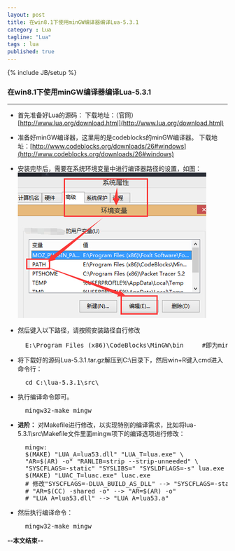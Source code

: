 ```yaml
---
layout: post
title: 在win8.1下使用minGW编译器编译Lua-5.3.1
category : Lua
tagline: "Lua"
tags : lua
published: true
---
```

{% include JB/setup %}
### 在win8.1下使用minGW编译器编译Lua-5.3.1
---
- 首先准备好Lua的源码：
下载地址：（官网）[http://www.lua.org/download.html](http://www.lua.org/download.html)
- 准备好minGW编译器，这里用的是codeblocks的minGW编译器。
下载地址：[http://www.codeblocks.org/downloads/26#windows](http://www.codeblocks.org/downloads/26#windows)
- 安装完毕后，需要在系统环境变量中进行编译器路径的设置，如图：
![](../images/2005/08/系统环境变量路径设置.jpg)
- 然后键入以下路径，请按照安装路径自行修改
	<pre class="prettyprint linenums">
	E:\Program Files (x86)\CodeBlocks\MinGW\bin		#即为mingw32-make.exe所在目录</pre>
- 将下载好的源码Lua-5.3.1.tar.gz解压到C:\目录下，然后win+R键入cmd进入命令行：
	<pre class="prettyprint linenums">
	cd C:\lua-5.3.1\src\</pre>
- 执行编译命令即可。
	<pre class="prettyprint linenums">
	mingw32-make mingw</pre>

- **进阶：**
对Makefile进行修改，以实现特别的编译需求，比如将lua-5.3.1\src\Makefile文件里面mingw项下的编译选项进行修改：
	<pre class="prettyprint linenums">
	mingw:
	$(MAKE) "LUA_A=lua53.dll" "LUA_T=lua.exe" \
	"AR=$(AR) -o" "RANLIB=strip --strip-unneeded" \
	"SYSCFLAGS=-static" "SYSLIBS=" "SYSLDFLAGS=-s" lua.exe		
	$(MAKE) "LUAC_T=luac.exe" luac.exe
	# 修改"SYSCFLAGS=-DLUA_BUILD_AS_DLL" --> "SYSCFLAGS=-static"
	# "AR=$(CC) -shared -o" --> "AR=$(AR) -o"
	# "LUA_A=lua53.dll" --> "LUA_A=lua53.a"</pre>
- 然后执行编译命令：
	<pre class="prettyprint linenums">
	mingw32-make mingw</pre>
	
**--本文结束--**
	